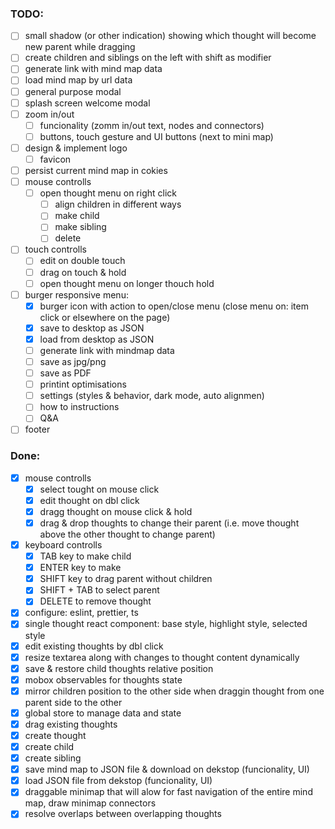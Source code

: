 ### TODO:

- [ ] small shadow (or other indication) showing which thought will become new parent while dragging
- [ ] create children and siblings on the left with shift as modifier
- [ ] generate link with mind map data
- [ ] load mind map by url data
- [ ] general purpose modal
- [ ] splash screen welcome modal
- [ ] zoom in/out
  - [ ] funcionality (zomm in/out text, nodes and connectors)
  - [ ] buttons, touch gesture and UI buttons (next to mini map)
- [ ] design & implement logo
  - [ ] favicon
- [ ] persist current mind map in cokies
- [ ] mouse controlls
  - [ ] open thought menu on right click
    - [ ] align children in different ways
    - [ ] make child
    - [ ] make sibling
    - [ ] delete
- [ ] touch controlls
  - [ ] edit on double touch
  - [ ] drag on touch & hold
  - [ ] open thought menu on longer thouch hold
- [ ] burger responsive menu:
  - [x] burger icon with action to open/close menu (close menu on: item click or elsewhere on the page)
  - [x] save to desktop as JSON
  - [x] load from desktop as JSON
  - [ ] generate link with mindmap data
  - [ ] save as jpg/png
  - [ ] save as PDF
  - [ ] printint optimisations
  - [ ] settings (styles & behavior, dark mode, auto alignmen)
  - [ ] how to instructions
  - [ ] Q&A
- [ ] footer

### Done:

- [x] mouse controlls
  - [x] select tought on mouse click
  - [x] edit thought on dbl click
  - [x] dragg thought on mouse click & hold
  - [x] drag & drop thoughts to change their parent (i.e. move thought above the other thought to change parent)
- [x] keyboard controlls
  - [x] TAB key to make child
  - [x] ENTER key to make
  - [x] SHIFT key to drag parent without children
  - [x] SHIFT + TAB to select parent
  - [x] DELETE to remove thought
- [x] configure: eslint, prettier, ts
- [x] single thought react component: base style, highlight style, selected style
- [x] edit existing thoughts by dbl click
- [x] resize textarea along with changes to thought content dynamically
- [x] save & restore child thoughts relative position
- [x] mobox observables for thoughts state
- [x] mirror children position to the other side when draggin thought from one parent side to the other
- [x] global store to manage data and state
- [x] drag existing thoughts
- [x] create thought
- [x] create child
- [x] create sibling
- [x] save mind map to JSON file & download on dekstop (funcionality, UI)
- [x] load JSON file from dekstop (funcionality, UI)
- [x] draggable minimap that will alow for fast navigation of the entire mind map, draw minimap connectors
- [x] resolve overlaps between overlapping thoughts
